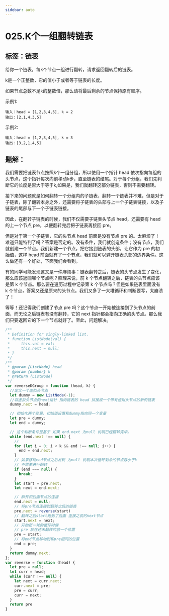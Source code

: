 ```yaml
---
sidebar: auto
---
```


# 025.K个一组翻转链表

## 标签：链表

给你一个链表，每k个节点一组进行翻转，请求返回翻转后的链表。

k是一个正整数，它的值小于或者等于链表的长度。

如果节点总数不足k的整数倍，那么请将最后剩余的节点保持原有顺序。

示例1:
```
输入：head = [1,2,3,4,5], k = 2
输出：[2,1,4,3,5]
```

示例2:
```
输入：head = [1,2,3,4,5], k = 3
输出：[3,2,1,4,5]
```

## 题解：

我们需要把链表节点按照k个一组分组，所以使用一个指针 head 依次指向每组的头节点，这个指针每次向前移动k步，直至链表的结尾。对于每个分组，我们先判断它的长度是否大于等于k,如果是，我们就翻转这部分链表，否则不需要翻转。

接下来的问题就是如何翻转一个分组内的子链表，翻转一个链表并不难，但是对于子链表，除了翻转本身之外，还需要将子链表的头部与上一个子链表链接，以及子链表的尾部与下一个子链表链接。

因此，在翻转子链表的时候，我们不仅需要子链表头节点 head，还需要有 head 的上一个节点 pre，以便翻转完后把子链表再接回 pre。

但是对于第一个子链表，它的头节点 head 前面是没有节点 pre 的。太麻烦了！难道只能特判了吗？答案是否定的。没有条件，我们就创造条件；没有节点，我们就创建一个节点。我们新建一个节点，把它接到链表的头部，让它作为 pre 的初始值，这样 head 前面就有了一个节点，我们就可以避开链表头部的边界条件。这么做还有一个好处，下面我们会看到。

有的同学可能发现这又是一件麻烦事：链表翻转之后，链表的头节点发生了变化，那么应该返回哪个节点呢？照理来说，前 k 个节点翻转之后，链表的头节点应该是第 k 个节点。那么要在遍历过程中记录第 k 个节点吗？但是如果链表里面没有 k 个节点，答案又还是原来的头节点。我们又多了一大堆循环和判断要写，太崩溃了！

等等！还记得我们创建了节点 pre 吗？这个节点一开始被连接到了头节点的前面，而无论之后链表有没有翻转，它的 next 指针都会指向正确的头节点。那么我们只要返回它的下一个节点就好了。至此，问题解决。

```js
/**
 * Definition for singly-linked list.
 * function ListNode(val) {
 *     this.val = val;
 *     this.next = null;
 * }
 */
/**
 * @param {ListNode} head
 * @param {number} k
 * @return {ListNode}
 */
var reverseKGroup = function (head, k) {
  //定义一个虚拟头节点
  let dummy = new ListNode(-1);
  //将虚拟头节点的next指针 指向链表的 head 拼接成一个带有虚拟头节点的新的链表
  dummy.next = head;

  // 初始化两个变量，初始值设置和dummy指向同一个变量
  let pre = dummy;
  let end = dummy;

  // 这个判断条件是基于 如果 end.next 为null 说明已经翻转完毕。
  while (end.next !== null) {
    // 
    for (let i = 0; i < k && end !== null; i++) {
      end = end.next;
    }
    // 如果移动end节点之后发现 为null 说明本次循环剩余的节点数小于k 
    // 不需要进行翻转
    if (end === null) {
      break;
    }
    let start = pre.next;
    let next = end.next;

    // 断开和后面节点的连接
    end.next = null;
    // 将pre节点连接到翻转之后的链表
    pre.next = reverse(start)
    // 翻转之后start跑到了后面 连接之前的next节点
    start.next = next;
    // 开始新一轮的循环时候
    // pre 放在还未翻转的前一个位置
    pre = start;
    // 将end节点移动到和pre相同的位置
    end = pre;
  }
  return dummy.next;
};
var reverse = function (head) {
  let pre = null;
  let curr = head;
  while (curr !== null) {
    let next = curr.next;
    curr.next = pre;
    pre = curr;
    curr = next;
  }
  return pre
}
```

